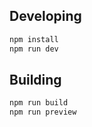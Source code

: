 ## Developing

```bash
npm install
npm run dev
```

## Building

```bash
npm run build
npm run preview
```
